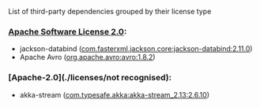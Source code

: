 List of third-party dependencies grouped by their license type

### [Apache Software License 2.0](./licenses/apache_software_license_2.0.txt):
* jackson-databind ([com.fasterxml.jackson.core:jackson-databind:2.11.0](http://github.com/FasterXML/jackson))
* Apache Avro ([org.apache.avro:avro:1.8.2](http://avro.apache.org))

### [Apache-2.0](./licenses/not recognised):
* akka-stream ([com.typesafe.akka:akka-stream_2.13:2.6.10](https://akka.io/))
